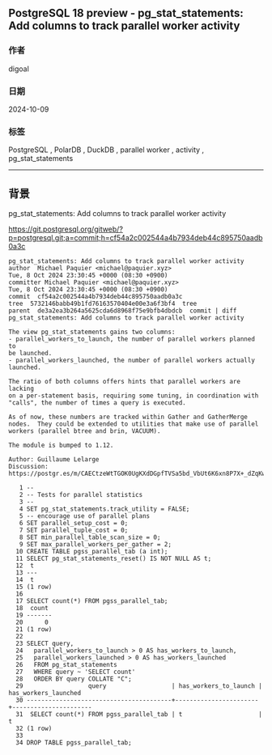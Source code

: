 ## PostgreSQL 18 preview - pg_stat_statements: Add columns to track parallel worker activity      
                                                                
### 作者                                    
digoal                                    
                                           
### 日期                                         
2024-10-09                                    
                                        
### 标签                                      
PostgreSQL , PolarDB , DuckDB , parallel worker , activity , pg_stat_statements        
                                                               
----                                        
                                                      
## 背景    
pg_stat_statements: Add columns to track parallel worker activity    
  
https://git.postgresql.org/gitweb/?p=postgresql.git;a=commit;h=cf54a2c002544a4b7934deb44c895750aadb0a3c  
```  
pg_stat_statements: Add columns to track parallel worker activity  
author  Michael Paquier <michael@paquier.xyz>   
Tue, 8 Oct 2024 23:30:45 +0000 (08:30 +0900)  
committer Michael Paquier <michael@paquier.xyz>   
Tue, 8 Oct 2024 23:30:45 +0000 (08:30 +0900)  
commit  cf54a2c002544a4b7934deb44c895750aadb0a3c  
tree  5732146babb49b1fd76163570404e00e3a6f3bf4  tree  
parent  de3a2ea3b264a5625cda6d8968f75e9bfb4dbdcb  commit | diff  
pg_stat_statements: Add columns to track parallel worker activity  
  
The view pg_stat_statements gains two columns:  
- parallel_workers_to_launch, the number of parallel workers planned to  
be launched.  
- parallel_workers_launched, the number of parallel workers actually  
launched.  
  
The ratio of both columns offers hints that parallel workers are lacking  
on a per-statement basis, requiring some tuning, in coordination with  
"calls", the number of times a query is executed.  
  
As of now, these numbers are tracked within Gather and GatherMerge  
nodes.  They could be extended to utilities that make use of parallel  
workers (parallel btree and brin, VACUUM).  
  
The module is bumped to 1.12.  
  
Author: Guillaume Lelarge  
Discussion: https://postgr.es/m/CAECtzeWtTGOK0UgKXdDGpfTVSa5bd_VbUt6K6xn8P7X+_dZqKw@mail.gmail.com  
```  
  
  
```  
   1 --  
   2 -- Tests for parallel statistics  
   3 --  
   4 SET pg_stat_statements.track_utility = FALSE;  
   5 -- encourage use of parallel plans  
   6 SET parallel_setup_cost = 0;  
   7 SET parallel_tuple_cost = 0;  
   8 SET min_parallel_table_scan_size = 0;  
   9 SET max_parallel_workers_per_gather = 2;  
  10 CREATE TABLE pgss_parallel_tab (a int);  
  11 SELECT pg_stat_statements_reset() IS NOT NULL AS t;  
  12  t   
  13 ---  
  14  t  
  15 (1 row)  
  16   
  17 SELECT count(*) FROM pgss_parallel_tab;  
  18  count   
  19 -------  
  20      0  
  21 (1 row)  
  22   
  23 SELECT query,  
  24   parallel_workers_to_launch > 0 AS has_workers_to_launch,  
  25   parallel_workers_launched > 0 AS has_workers_launched  
  26   FROM pg_stat_statements  
  27   WHERE query ~ 'SELECT count'  
  28   ORDER BY query COLLATE "C";  
  29                  query                  | has_workers_to_launch | has_workers_launched   
  30 ----------------------------------------+-----------------------+----------------------  
  31  SELECT count(*) FROM pgss_parallel_tab | t                     | t  
  32 (1 row)  
  33   
  34 DROP TABLE pgss_parallel_tab;  
```  
  

